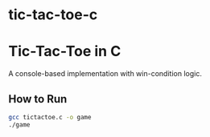 # tic-tac-toe-c
# Tic-Tac-Toe in C
A console-based implementation with win-condition logic.

## How to Run
```bash
gcc tictactoe.c -o game
./game
